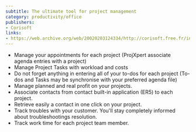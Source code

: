 ```yaml
---
subtitle: The ultimate tool for project management
category: productivity/office
publishers:
- Corisoft
links: 
- https://web.archive.org/web/20020203124334/http://corisoft.free.fr/index_px.html
---
```


- Manage your appointments for each project (ProjXpert associate agenda entries with a project)
- Manage Project Tasks with workload and costs
- Do not forget anything in entering all of your to-dos for each project (To-dos and Tasks may be synchronise with your preferred agenda file)
- Manage planned and real profit on your projects.
- Associate contacts from contact built-in application (ER5) to each project. 
- Retrieve easily a contact in one click on your project.
- Track troubles with your customer. You'll stay completely informed about troubleshootings resolution.
- Track work time for each project team member.